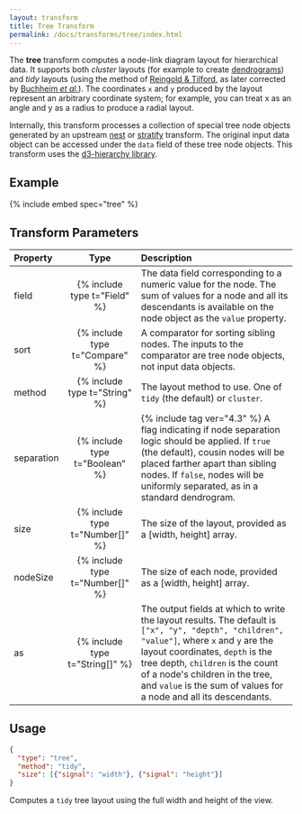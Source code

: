 ```yaml
---
layout: transform
title: Tree Transform
permalink: /docs/transforms/tree/index.html
---
```


The **tree** transform computes a node-link diagram layout for hierarchical data. It supports both _cluster_ layouts (for example to create [dendrograms](http://en.wikipedia.org/wiki/Dendrogram)) and _tidy_ layouts (using the method of [Reingold & Tilford](http://emr.cs.iit.edu/~reingold/tidier-drawings.pdf), as later corrected by [Buchheim _et al._](http://dirk.jivas.de/papers/buchheim02improving.pdf)). The coordinates `x` and `y` produced by the layout represent an arbitrary coordinate system; for example, you can treat x as an angle and y as a radius to produce a radial layout.

Internally, this transform processes a collection of special tree node objects generated by an upstream [nest](../nest) or [stratify](../stratify) transform. The original input data object can be accessed under the `data` field of these tree node objects. This transform uses the [d3-hierarchy library](https://github.com/d3/d3-hierarchy).

## Example

{% include embed spec="tree" %}

## Transform Parameters

| Property            | Type                           | Description   |
| :------------------ | :----------------------------: | :------------ |
| field               | {% include type t="Field" %}   | The data field corresponding to a numeric value for the node. The sum of values for a node and all its descendants is available on the node object as the `value` property.|
| sort                | {% include type t="Compare" %} | A comparator for sorting sibling nodes. The inputs to the comparator are tree node objects, not input data objects.|
| method              | {% include type t="String" %}  | The layout method to use. One of `tidy` (the default) or `cluster`.|
| separation          | {% include type t="Boolean" %}| {% include tag ver="4.3" %} A flag indicating if node separation logic should be applied. If `true` (the default), cousin nodes will be placed farther apart than sibling nodes. If `false`, nodes will be uniformly separated, as in a standard dendrogram.|
| size                | {% include type t="Number[]" %}| The size of the layout, provided as a [width, height] array.|
| nodeSize            | {% include type t="Number[]" %}| The size of each node, provided as a [width, height] array.|
| as                  | {% include type t="String[]" %}| The output fields at which to write the layout results. The default is `["x", "y", "depth", "children", "value"]`, where `x` and `y` are the layout coordinates, `depth` is the tree depth, `children` is the count of a node's children in the tree, and `value` is the sum of values for a node and all its descendants.|

## Usage

```json
{
  "type": "tree",
  "method": "tidy",
  "size": [{"signal": "width"}, {"signal": "height"}]
}
```

Computes a `tidy` tree layout using the full width and height of the view.

